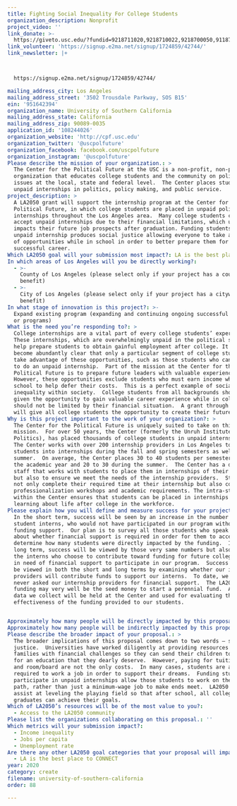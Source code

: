 ```yaml
---
title: Fighting Social Inequality For College Students
organization_description: Nonprofit
project_video: ''
link_donate: >-
  https://giveto.usc.edu/?fundid=9218711020,9218710022,9218700050,9118711010&appealcode=WUNRUH001&hidetop=1&buttongen=1
link_volunteer: 'https://signup.e2ma.net/signup/1724859/42744/'
link_newsletter: |+



  https://signup.e2ma.net/signup/1724859/42744/

mailing_address_city: Los Angeles
mailing_address_street: '3502 Trousdale Parkway, SOS B15'
ein: '951642394'
organization_name: University of Southern California
mailing_address_state: California
mailing_address_zip: 90089-0035
application_id: '108244026'
organization_website: 'http://cpf.usc.edu'
organization_twitter: '@uscpolfuture'
organization_facebook: facebook.com/uscpolfuture
organization_instagram: '@uscpolfuture'
Please describe the mission of your organization.: >
  The Center for the Political Future at the USC is a non-profit, non-partisan
  organization that educates college students and the community on political
  issues at the local, state and federal level.  The Center places students in
  unpaid internships in politics, policy making, and public service.
project_description: >
  A LA2050 grant will support the internship program at the Center for the
  Political Future, in which college students are placed in unpaid political
  internships throughout the Los Angeles area.  Many college students cannot
  accept unpaid internships due to their financial limitations, which ultimately
  impacts their future job prospects after graduation. Funding students at an
  unpaid internship produces social justice allowing everyone to take advantage
  of opportunities while in school in order to better prepare them for a
  successful career.
Which LA2050 goal will your submission most impact?: LA is the best place to CREATE
In which areas of Los Angeles will you be directly working?:
  - >-
    County of Los Angeles (please select only if your project has a countywide
    benefit)
  - >-
    City of Los Angeles (please select only if your project has a citywide
    benefit)
In what stage of innovation is this project?: >-
  Expand existing program (expanding and continuing ongoing successful projects
  or programs)
What is the need you’re responding to?: >
  College internships are a vital part of every college students’ experience. 
  These internships, which are overwhelmingly unpaid in the political sphere,
  help prepare students to obtain gainful employment after college. It has
  become abundantly clear that only a particular segment of college students can
  take advantage of these opportunities, such as those students who can afford
  to do an unpaid internship.  Part of the mission at the Center for the
  Political Future is to prepare future leaders with valuable experience. 
  However, these opportunities exclude students who must earn income while at
  school to help defer their costs.  This is a perfect example of social
  inequality within society.  College students from all backgrounds should be
  given the opportunity to gain valuable career experience while in college and
  should not be limited by their financial situation.  A grant through LA2050
  will give all college students the opportunity to create their future.
Why is this project important to the work of your organization?: >
  The Center for the Political Future is uniquely suited to take on this
  mission.  For over 50 years, the Center (formerly the Unruh Institute of
  Politics), has placed thousands of college students in unpaid internships. 
  The Center works with over 200 internship providers in Los Angeles to put
  students into internships during the fall and spring semesters as well as the
  summer.  On average, the Center places 30 to 40 students per semester during
  the academic year and 20 to 30 during the summer.  The Center has a dedicated
  staff that works with students to place them in internships of their interest
  but also to ensure we meet the needs of the internship providers.  Students
  not only complete their required time at their internship but also complete
  professionalization workshops and academic requirements. The intra-structure
  within the Center ensures that students can be placed in internships while
  learning about life after college in the workforce.   
Please explain how you will define and measure success for your project.: >+
  In the short term, success will be seen by an increase in the number of
  student interns, who would not have participated in our program without the
  funding support.  Our plan is to survey all those students who speak to us
  about whether financial support is required in order for them to accept and
  determine how many students were directly impacted by the funding.  In the
  long term, success will be viewed by those very same numbers but also through
  the interns who choose to contribute toward funding for future college interns
  in need of financial support to participate in our program.  Success will also
  be viewed in both the short and long terms by examining whether our internship
  providers will contribute funds to support our interns.  To date, we have
  never asked our internship providers for financial support.  The LA2050
  funding may very well be the seed money to start a perennial fund.  All of the
  data we collect will be held at the Center and used for evaluating the
  effectiveness of the funding provided to our students.  


Approximately how many people will be directly impacted by this proposal?: '20'
Approximately how many people will be indirectly impacted by this proposal?: '200'
Please describe the broader impact of your proposal.: >
  The broader implications of this proposal comes down to two words – social
  justice.  Universities have worked diligently at providing resources to
  families with financial challenges so they can send their children to college
  for an education that they dearly deserve.  However, paying for tuition, books
  and room/board are not the only costs.  In many cases, students are also
  required to work a job in order to support their dreams.  Funding students to
  participate in unpaid internships allow those students to work on their career
  path, rather than just a minimum-wage job to make ends meet.  LA2050 will
  assist at leveling the playing field so that after school, all college
  graduates can achieve their goals.  
Which of LA2050’s resources will be of the most value to you?:
  - Access to the LA2050 community
Please list the organizations collaborating on this proposal.: ''
Which metrics will your submission impact?:
  - Income inequality
  - Jobs per capita
  - Unemployment rate
Are there any other LA2050 goal categories that your proposal will impact?:
  - LA is the best place to CONNECT
year: 2020
category: create
filename: university-of-southern-california
order: 88

---
```

